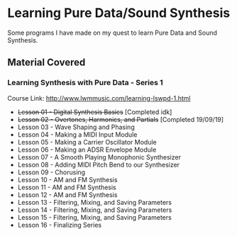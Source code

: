 # Learning Pure Data/Sound Synthesis
Some programs I have made on my quest to learn Pure Data and Sound Synthesis.
## Material Covered
### Learning Synthesis with Pure Data  - Series 1
Course Link: http://www.lwmmusic.com/learning-lswpd-1.html
- ~~Lesson 01 - Digital Synthesis Basics~~ [Completed idk]
- ~~Lesson 02 - Overtones, Harmonics, and Partials~~ [Completed 19/09/19]
- Lesson 03 - Wave Shaping and Phasing
- Lesson 04 - Making a MIDI Input Module
- Lesson 05 - Making a Carrier Oscillator Module
- Lesson 06 - Making an ADSR Envelope Module
- Lesson 07 - A Smooth Playing Monophonic Synthesizer
- Lesson 08 - Adding MIDI Pitch Bend to our Synthesizer
- Lesson 09 - Chorusing
- Lesson 10 - AM and FM Synthesis
- Lesson 11 - AM and FM Synthesis
- Lesson 12 - AM and FM Synthesis
- Lesson 13 - Filtering, Mixing, and Saving Parameters
- Lesson 14 - Filtering, Mixing, and Saving Parameters
- Lesson 15 - Filtering, Mixing, and Saving Parameters
- Lesson 16 - Finalizing Series
